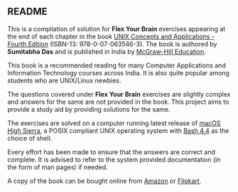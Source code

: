 ## README

This is a compilation of solution for **Flex Your Brain** exercises appearing at the end of each chapter in the book [UNIX Concepts and Applications - Fourth Edition][Book] (ISBN-13: 978-0-07-063546-3). The book is authored by **Sumitabha Das** and is published in India by [McGraw-Hill Education][Publisher].

This book is a recommended reading for many Computer Applications and Information Technology courses across India. It is also quite popular among students who are UNIX/Linux newbies.

The questions covered under **Flex Your Brain** exercises are slightly complex and answers for the same are not provided in the book. This project aims to provide a study aid by providing solutions for the same.

The exercises are solved on a computer running latest release of [macOS High Sierra][macOS], a POSIX compliant UNIX operating system with [Bash 4.4][Bash] as the choice of shell.

Every effort has been made to ensure that the answers are correct and complete. It is advised to refer to the system provided documentation (in the form of man pages) if needed.

A copy of the book can be bought online from [Amazon][Amazon] or [Flipkart][Flipkart].



[Book]:      http://mhhe.com/das/uca
[Publisher]: https://www.mheducation.co.in
[macOS]:     https://www.apple.com/macos
[Bash]:      https://www.gnu.org/software/bash
[Amazon]:    https://amzn.to/2xAJ2lJ
[Flipkart]:  https://www.flipkart.com/unix-concepts-applications-4th/p/itmczynvf32hxm3f
